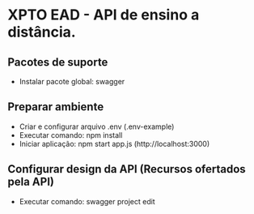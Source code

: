 # XPTO EAD - API de ensino a distância.

## Pacotes de suporte
- Instalar pacote global: swagger

## Preparar ambiente
- Criar e configurar arquivo .env (.env-example)
- Executar comando: npm install
- Iniciar aplicação: npm start app.js (http://localhost:3000)

## Configurar design da API (Recursos ofertados pela API)
- Executar comando: swagger project edit